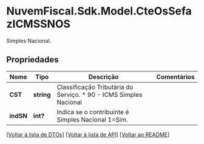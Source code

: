 # NuvemFiscal.Sdk.Model.CteOsSefazICMSSNOS
Simples Nacional.

## Propriedades

Nome | Tipo | Descrição | Comentários
------------ | ------------- | ------------- | -------------
**CST** | **string** | Classificação Tributária do Serviço.  * 90 - ICMS Simples Nacional | 
**indSN** | **int?** | Indica se o contribuinte é Simples Nacional   1&#x3D;Sim. | 

[[Voltar à lista de DTOs]](../README.md#documentation-for-models) [[Voltar à lista de API]](../README.md#documentation-for-api-endpoints) [[Voltar ao README]](../README.md)

